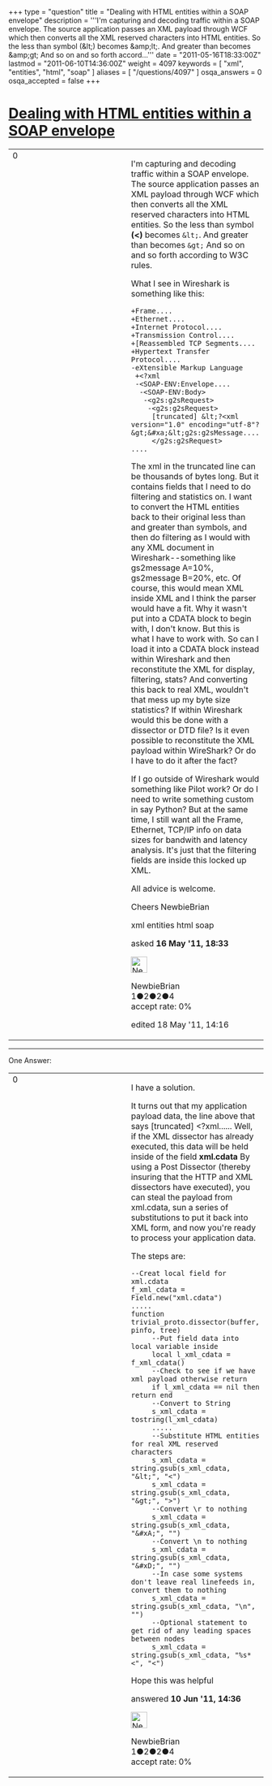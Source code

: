 +++
type = "question"
title = "Dealing with HTML entities within a SOAP envelope"
description = '''I&#x27;m capturing and decoding traffic within a SOAP envelope. The source application passes an XML payload through WCF which then converts all the XML reserved characters into HTML entities. So the less than symbol (&amp;lt;) becomes &amp;amp;lt;. And greater than becomes &amp;amp;gt; And so on and so forth accord...'''
date = "2011-05-16T18:33:00Z"
lastmod = "2011-06-10T14:36:00Z"
weight = 4097
keywords = [ "xml", "entities", "html", "soap" ]
aliases = [ "/questions/4097" ]
osqa_answers = 0
osqa_accepted = false
+++

<div class="headNormal">

# [Dealing with HTML entities within a SOAP envelope](/questions/4097/dealing-with-html-entities-within-a-soap-envelope)

</div>

<div id="main-body">

<div id="askform">

<table id="question-table" style="width:100%;"><colgroup><col style="width: 50%" /><col style="width: 50%" /></colgroup><tbody><tr class="odd"><td style="width: 30px; vertical-align: top"><div class="vote-buttons"><div id="post-4097-score" class="post-score" title="current number of votes">0</div><div id="favorite-count" class="favorite-count"></div></div></td><td><div id="item-right"><div class="question-body"><p>I'm capturing and decoding traffic within a SOAP envelope. The source application passes an XML payload through WCF which then converts all the XML reserved characters into HTML entities. So the less than symbol <strong>(&lt;)</strong> becomes <code>&amp;lt;</code>. And greater than becomes <code>&amp;gt;</code> And so on and so forth according to W3C rules.</p><p>What I see in Wireshark is something like this:</p><pre><code>+Frame....
+Ethernet....
+Internet Protocol....
+Transmission Control....
+[Reassembled TCP Segments....
+Hypertext Transfer Protocol....
-eXtensible Markup Language
 +&lt;?xml
 -&lt;SOAP-ENV:Envelope....
  -&lt;SOAP-ENV:Body&gt;
   -&lt;g2s:g2sRequest&gt;
    -&lt;g2s:g2sRequest&gt;
     [truncated] &amp;lt;?&lt;xml version=&quot;1.0&quot; encoding=&quot;utf-8&quot;?&amp;gt;&amp;#xa;&amp;lt;g2s:g2sMessage....
     &lt;/g2s:g2sRequest&gt;
....</code></pre><p>The xml in the truncated line can be thousands of bytes long. But it contains fields that I need to do filtering and statistics on. I want to convert the HTML entities back to their original less than and greater than symbols, and then do filtering as I would with any XML document in Wireshark--something like gs2message A=10%, gs2message B=20%, etc. Of course, this would mean XML inside XML and I think the parser would have a fit. Why it wasn't put into a CDATA block to begin with, I don't know. But this is what I have to work with. So can I load it into a CDATA block instead within Wireshark and then reconstitute the XML for display, filtering, stats? And converting this back to real XML, wouldn't that mess up my byte size statistics? If within Wireshark would this be done with a dissector or DTD file? Is it even possible to reconstitute the XML payload within WireShark? Or do I have to do it after the fact?<br />
</p><p>If I go outside of Wireshark would something like Pilot work? Or do I need to write something custom in say Python? But at the same time, I still want all the Frame, Ethernet, TCP/IP info on data sizes for bandwith and latency analysis. It's just that the filtering fields are inside this locked up XML.</p><p>All advice is welcome.</p><p>Cheers NewbieBrian</p></div><div id="question-tags" class="tags-container tags">xml entities html soap</div><div id="question-controls" class="post-controls"></div><div class="post-update-info-container"><div class="post-update-info post-update-info-user"><p>asked <strong>16 May '11, 18:33</strong></p><img src="https://secure.gravatar.com/avatar/6d70926a09a65b1329fb803549ab7205?s=32&amp;d=identicon&amp;r=g" class="gravatar" width="32" height="32" alt="NewbieBrian&#39;s gravatar image" /><p>NewbieBrian<br />
<span class="score" title="1 reputation points">1</span><span title="2 badges"><span class="badge1">●</span><span class="badgecount">2</span></span><span title="2 badges"><span class="silver">●</span><span class="badgecount">2</span></span><span title="4 badges"><span class="bronze">●</span><span class="badgecount">4</span></span><br />
<span class="accept_rate" title="Rate of the user&#39;s accepted answers">accept rate:</span> <span title="NewbieBrian has no accepted answers">0%</span> </br></p></div><div class="post-update-info post-update-info-edited"><p>edited 18 May '11, 14:16</p></div></div><div id="comments-container-4097" class="comments-container"></div><div id="comment-tools-4097" class="comment-tools"></div><div class="clear"></div><div id="comment-4097-form-container" class="comment-form-container"></div><div class="clear"></div></div></td></tr></tbody></table>

------------------------------------------------------------------------

<div class="tabBar">

<span id="sort-top"></span>

<div class="headQuestions">

One Answer:

</div>

</div>

<span id="4516"></span>

<div id="answer-container-4516" class="answer answered-by-owner">

<table style="width:100%;"><colgroup><col style="width: 50%" /><col style="width: 50%" /></colgroup><tbody><tr class="odd"><td style="width: 30px; vertical-align: top"><div class="vote-buttons"><div id="post-4516-score" class="post-score" title="current number of votes">0</div></div></td><td><div class="item-right"><div class="answer-body"><p>I have a solution.</p><p>It turns out that my application payload data, the line above that says [truncated] &lt;?xml...... Well, if the XML dissector has already executed, this data will be held inside of the field <strong>xml.cdata</strong> By using a Post Dissector (thereby insuring that the HTTP and XML dissectors have executed), you can steal the payload from xml.cdata, sun a series of substitutions to put it back into XML form, and now you're ready to process your application data.</p><p>The steps are:</p><pre><code>--Creat local field for xml.cdata
f_xml_cdata = Field.new(&quot;xml.cdata&quot;)
.....
function trivial_proto.dissector(buffer, pinfo, tree)
     --Put field data into local variable inside
     local l_xml_cdata = f_xml_cdata()
     --Check to see if we have xml payload otherwise return
     if l_xml_cdata == nil then return end
     --Convert to String
     s_xml_cdata = tostring(l_xml_cdata)
     .....
     --Substitute HTML entities for real XML reserved characters
     s_xml_cdata = string.gsub(s_xml_cdata, &quot;&amp;lt;&quot;, &quot;&lt;&quot;)
     s_xml_cdata = string.gsub(s_xml_cdata, &quot;&amp;gt;&quot;, &quot;&gt;&quot;)
     --Convert \r to nothing
     s_xml_cdata = string.gsub(s_xml_cdata, &quot;&amp;#xA;&quot;, &quot;&quot;)
     --Convert \n to nothing
     s_xml_cdata = string.gsub(s_xml_cdata, &quot;&amp;#xD;&quot;, &quot;&quot;)
     --In case some systems don&#39;t leave real linefeeds in, convert them to nothing
     s_xml_cdata = string.gsub(s_xml_cdata, &quot;\n&quot;, &quot;&quot;)
     --Optional statement to get rid of any leading spaces between nodes
     s_xml_cdata = string.gsub(s_xml_cdata, &quot;%s*&lt;&quot;, &quot;&lt;&quot;)</code></pre><p>Hope this was helpful</p></div><div class="answer-controls post-controls"></div><div class="post-update-info-container"><div class="post-update-info post-update-info-user"><p>answered <strong>10 Jun '11, 14:36</strong></p><img src="https://secure.gravatar.com/avatar/6d70926a09a65b1329fb803549ab7205?s=32&amp;d=identicon&amp;r=g" class="gravatar" width="32" height="32" alt="NewbieBrian&#39;s gravatar image" /><p>NewbieBrian<br />
<span class="score" title="1 reputation points">1</span><span title="2 badges"><span class="badge1">●</span><span class="badgecount">2</span></span><span title="2 badges"><span class="silver">●</span><span class="badgecount">2</span></span><span title="4 badges"><span class="bronze">●</span><span class="badgecount">4</span></span><br />
<span class="accept_rate" title="Rate of the user&#39;s accepted answers">accept rate:</span> <span title="NewbieBrian has no accepted answers">0%</span></p></div></div><div id="comments-container-4516" class="comments-container"></div><div id="comment-tools-4516" class="comment-tools"></div><div class="clear"></div><div id="comment-4516-form-container" class="comment-form-container"></div><div class="clear"></div></div></td></tr></tbody></table>

</div>

<div class="paginator-container-left">

</div>

</div>

</div>

